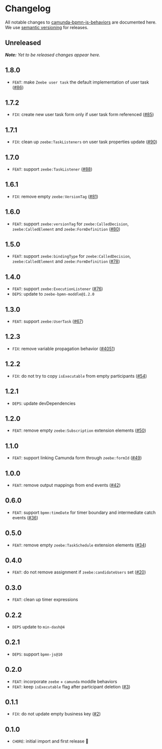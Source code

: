 # Changelog

All notable changes to [camunda-bpmn-js-behaviors](https://github.com/camunda/camunda-bpmn-js-behaviors) are documented here. We use [semantic versioning](http://semver.org/) for releases.

## Unreleased

___Note:__ Yet to be released changes appear here._

## 1.8.0

* `FEAT`: make `Zeebe user task` the default implementation of user task ([#86](https://github.com/camunda/camunda-bpmn-js-behaviors/pull/86))

## 1.7.2

* `FIX`: create new user task form only if user task form referenced ([#85](https://github.com/camunda/camunda-bpmn-js-behaviors/pull/85))

## 1.7.1

* `FIX`: clean up `zeebe:TaskListeners` on user task properties update ([#90](https://github.com/camunda/camunda-bpmn-js-behaviors/pull/90))

## 1.7.0

* `FEAT`: support `zeebe:TaskListener` ([#88](https://github.com/camunda/camunda-bpmn-js-behaviors/pull/88))

## 1.6.1

* `FIX`: remove empty `zeebe:VersionTag` ([#81](https://github.com/camunda/camunda-bpmn-js-behaviors/pull/81))

## 1.6.0

* `FEAT`: support `zeebe:versionTag` for `zeebe:CalledDecision`, `zeebe:CalledElement` and `zeebe:FormDefinition` ([#80](https://github.com/camunda/camunda-bpmn-js-behaviors/pull/80))

## 1.5.0

* `FEAT`: support `zeebe:bindingType` for `zeebe:CalledDecision`, `zeebe:CalledElement` and `zeebe:FormDefinition` ([#78](https://github.com/camunda/camunda-bpmn-js-behaviors/pull/78))

## 1.4.0

* `FEAT`: support `zeebe:ExecutionListener` ([#76](https://github.com/camunda/camunda-bpmn-js-behaviors/pull/76))
* `DEPS`: update to `zeebe-bpmn-moddle@1.2.0`

## 1.3.0

* `FEAT`: support `zeebe:UserTask` ([#67](https://github.com/camunda/camunda-bpmn-js-behaviors/pull/67))

## 1.2.3

* `FIX`: remove variable propagation behavior ([#4051](https://github.com/camunda/camunda-modeler/issues/4051))

## 1.2.2

* `FIX`: do not try to copy `isExecutable` from empty participants ([#54](https://github.com/camunda/camunda-bpmn-js-behaviors/pull/54))

## 1.2.1

* `DEPS`: update devDependencies

## 1.2.0

* `FEAT`: remove empty `zeebe:Subscription` extension elements ([#50](https://github.com/camunda/camunda-bpmn-js-behaviors/pull/50))

## 1.1.0

* `FEAT`: support linking Camunda form through `zeebe:formId` ([#49](https://github.com/camunda/camunda-bpmn-js-behaviors/pull/49))

## 1.0.0

* `FEAT`: remove output mappings from end events ([#42](https://github.com/camunda/camunda-bpmn-js-behaviors/pull/42))

## 0.6.0

* `FEAT`: support `bpmn:timeDate` for timer boundary and intermediate catch events ([#36](https://github.com/camunda/camunda-bpmn-js-behaviors/pull/36))

## 0.5.0

* `FEAT`: remove empty `zeebe:TaskSchedule` extension elements ([#34](https://github.com/camunda/camunda-bpmn-js-behaviors/pull/34))

## 0.4.0

* `FEAT`: do not remove assignment if `zeebe:candidateUsers` set ([#20](https://github.com/camunda/camunda-bpmn-js-behaviors/pull/20))

## 0.3.0

* `FEAT`: clean up timer expressions

## 0.2.2

* `DEPS` update to `min-dash@4`

## 0.2.1

* `DEPS`: support `bpmn-js@10`

## 0.2.0

* `FEAT`: incorporate `zeebe` + `camunda` moddle behaviors
* `FEAT`: keep `isExecutable` flag after participant deletion ([#3](https://github.com/camunda/camunda-bpmn-js-behaviors/pull/3))

## 0.1.1

* `FIX`: do not update empty business key ([#2](https://github.com/camunda/camunda-bpmn-js-behaviors/pull/2))

## 0.1.0

* `CHORE`: initial import and first release 🎉
